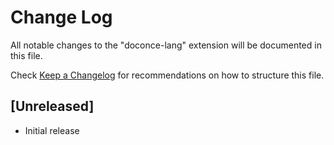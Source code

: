 # Change Log
All notable changes to the "doconce-lang" extension will be documented in this file.

Check [Keep a Changelog](http://keepachangelog.com/) for recommendations on how to structure this file.

## [Unreleased]
- Initial release